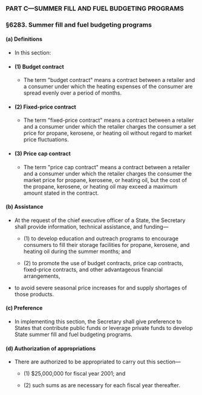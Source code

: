 ### PART C—SUMMER FILL AND FUEL BUDGETING PROGRAMS

### §6283. Summer fill and fuel budgeting programs
#### (a) Definitions
* In this section:

* #### (1) Budget contract
  * The term "budget contract" means a contract between a retailer and a consumer under which the heating expenses of the consumer are spread evenly over a period of months.

* #### (2) Fixed-price contract
  * The term "fixed-price contract" means a contract between a retailer and a consumer under which the retailer charges the consumer a set price for propane, kerosene, or heating oil without regard to market price fluctuations.

* #### (3) Price cap contract
  * The term "price cap contract" means a contract between a retailer and a consumer under which the retailer charges the consumer the market price for propane, kerosene, or heating oil, but the cost of the propane, kerosene, or heating oil may exceed a maximum amount stated in the contract.

#### (b) Assistance
* At the request of the chief executive officer of a State, the Secretary shall provide information, technical assistance, and funding—

  * (1) to develop education and outreach programs to encourage consumers to fill their storage facilities for propane, kerosene, and heating oil during the summer months; and

  * (2) to promote the use of budget contracts, price cap contracts, fixed-price contracts, and other advantageous financial arrangements,


* to avoid severe seasonal price increases for and supply shortages of those products.

#### (c) Preference
* In implementing this section, the Secretary shall give preference to States that contribute public funds or leverage private funds to develop State summer fill and fuel budgeting programs.

#### (d) Authorization of appropriations
* There are authorized to be appropriated to carry out this section—

  * (1) $25,000,000 for fiscal year 2001; and

  * (2) such sums as are necessary for each fiscal year thereafter.
